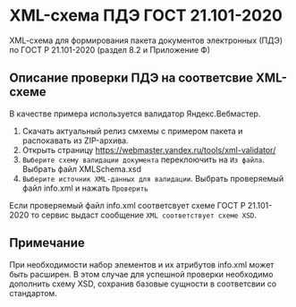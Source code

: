 # XML-схема ПДЭ ГОСТ 21.101-2020
XML-cхема для формирования пакета документов электронных (ПДЭ) по ГОСТ Р 21.101-2020 (раздел 8.2 и Приложение Ф)

## Описание проверки ПДЭ на соответсвие XML-схеме
В качестве примера используется валидатор Яндекс.Вебмастер.
1. Скачать актуальный релиз смхемы с примером пакета и распокавать из ZIP-архива.
1. Открыть страницу https://webmaster.yandex.ru/tools/xml-validator/
2. `Выберите схему валидации документа` переклоючить на `Из файла`. Выбрать файл XMLSchema.xsd
3. `Выберите источник XML-данных для валидации`. Выбрать проверяемый файл info.xml и нажать `Проверить`

Если проверяемый файл info.xml соответсвует схеме ГОСТ Р 21.101-2020 то сервис выдаст сообщение `XML соответствует схеме XSD`.

## Примечание
При необходимости набор элементов и их атрибутов info.xml может быть расширен. В этом случае для успешной проверки необходимо дополнить схему XSD, сохранив базовые сущности в соответсвии со стандартом.
